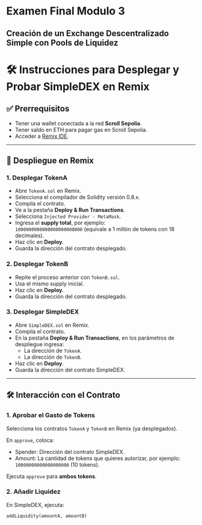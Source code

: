 # Examen Final Modulo 3

## Creación de un Exchange Descentralizado Simple con Pools de Liquidez

# 🛠️ Instrucciones para Desplegar y Probar SimpleDEX en Remix

## ✅ Prerrequisitos

- Tener una wallet conectada a la red **Scroll Sepolia**.
- Tener saldo en ETH para pagar gas en Scroll Sepolia.
- Acceder a [Remix IDE](https://remix.ethereum.org/).

---

## 🚀 Despliegue en Remix

### 1. Desplegar TokenA

- Abre `TokenA.sol` en Remix.
- Selecciona el compilador de Solidity versión 0.8.x.
- Compila el contrato.
- Ve a la pestaña **Deploy & Run Transactions**.
- Selecciona `Injected Provider - MetaMask`.
- Ingresa el **supply total**, por ejemplo:  
  `1000000000000000000000000` (equivale a 1 millón de tokens con 18 decimales).
- Haz clic en **Deploy**.
- Guarda la dirección del contrato desplegado.

### 2. Desplegar TokenB

- Repite el proceso anterior con `TokenB.sol`.
- Usa el mismo supply inicial.
- Haz clic en **Deploy**.
- Guarda la dirección del contrato desplegado.

### 3. Desplegar SimpleDEX

- Abre `SimpleDEX.sol` en Remix.
- Compila el contrato.
- En la pestaña **Deploy & Run Transactions**, en los parámetros de despliegue ingresa:
  - La dirección de `TokenA`.
  - La dirección de `TokenB`.
- Haz clic en **Deploy**.
- Guarda la dirección del contrato SimpleDEX.

---

## 🛠️ Interacción con el Contrato

### 1. Aprobar el Gasto de Tokens

Selecciona los contratos `TokenA` y `TokenB` en Remix (ya desplegados).

En `approve`, coloca:

- Spender: Dirección del contrato SimpleDEX.
- Amount: La cantidad de tokens que quieres autorizar, por ejemplo: `10000000000000000000` (10 tokens).

Ejecuta `approve` para **ambos tokens**.

### 2. Añadir Liquidez

En SimpleDEX, ejecuta:

```solidity
addLiquidity(amountA, amountB)
```
